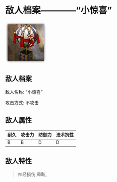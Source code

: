 # 敌人档案————“小惊喜”

![“小惊喜”](./eneIcons/“小惊喜”.png)

## 敌人档案

敌人名称: “小惊喜”

攻击方式: 不攻击

## 敌人属性

| 耐久      | 攻击力  | 防御力 | 法术抗性 |
|---------|------|-----|------|
| B | B | D | D |

## 敌人特性
> 神经损伤,晕眩,
